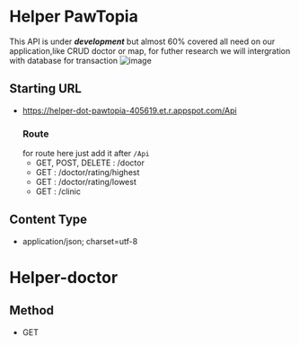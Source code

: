 # Helper PawTopia
This API is under **_development_** but almost 60% covered all need on our application,like CRUD doctor or map, for futher research we will intergration with database for transaction
![image](https://github.com/PawTopia/Helper-api-pawtopia/assets/114970828/05d5fa74-f3b3-43f8-83b5-eb7c798ca67a)
## Starting URL
- https://helper-dot-pawtopia-405619.et.r.appspot.com/Api
  ### Route
  for route here just add it after `/Api`
  - GET, POST, DELETE : /doctor
  - GET : /doctor/rating/highest
  - GET : /doctor/rating/lowest
  - GET : /clinic
## Content Type
- application/json; charset=utf-8
# Helper-doctor
## Method
- GET





